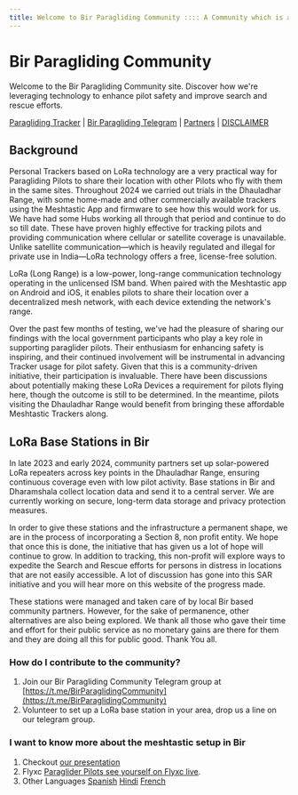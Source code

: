 ```yaml
---
title: Welcome to Bir Paragliding Community :::: A Community which is a part of the Bircom SAR Foundation
---
```


# Bir Paragliding Community

Welcome to the Bir Paragliding Community site. Discover how we're leveraging technology to enhance pilot safety and
improve search and rescue efforts.

[Paragliding Tracker](https://tracker.bircom.in/) | [Bir Paragliding Telegram](https://t.me/meshtastic_india) |  [Partners](https://bircom.in/partners.html) | [DISCLAIMER](https://bircom.in/DISCLAIMER.html)

## Background

Personal Trackers based on LoRa technology are a very practical way for Paragliding Pilots to share their location with other Pilots who fly with them in the same sites.
Throughout 2024 we carried out  trials in the Dhauladhar Range, with some home-made and other commercially available trackers using the Meshtastic App and firmware to see how this would work for us. We have had some Hubs working all through that period and continue to do so till date.  These have proven highly effective for tracking pilots and providing communication where cellular or satellite coverage is unavailable. Unlike satellite communication—which is
heavily regulated and illegal for private use in India—LoRa technology offers a free, license-free solution.


LoRa (Long Range) is a low-power, long-range communication technology operating in the unlicensed ISM band. When paired
with the Meshtastic app on Android and iOS, it enables pilots to share their location over a decentralized mesh network,
with each device extending the network's range.

Over the past few months of testing, we've had the pleasure of sharing our findings with the local government participants
who play a key role in supporting paraglider pilots. Their enthusiasm for enhancing safety is inspiring, and their continued
involvement will be instrumental in advancing Tracker usage for pilot safety. Given that this is a community-driven initiative,
their participation is invaluable. There have been discussions about potentially making these LoRa Devices a requirement for 
pilots flying here, though the outcome is still to be determined. In the meantime, pilots visiting the Dhauladhar Range
would benefit from bringing these affordable Meshtastic Trackers along.

## LoRa Base Stations in Bir

In late 2023 and early 2024, community partners set up solar-powered LoRa repeaters across key points in the Dhauladhar Range,
ensuring continuous coverage even with low pilot activity. Base stations in Bir and Dharamshala collect location data
and send it to a central server. We are currently working on secure, long-term data storage and privacy protection
measures.

In order to give these stations and the infrastructure  a permanent shape, we are in the process of incorporating a Section 8, non profit entity. We hope that once this is done, the initiative that has given us a lot of hope will continue to grow. In addition to tracking, this non-profit will explore ways to expedite the Search and Rescue efforts for persons in distress in locations that are not easily accessible. A lot of discussion has gone into this SAR initiative and you will hear more on this website of the progress made.

These stations were managed and taken care of by local Bir based community partners. However, for the sake of permanence, other alternatives are also being explored. We thank all those who gave their time and effort for their public service as no monetary gains are there for them and they are doing all this for public good. Thank You all.

### How do I contribute to the community?

  1. Join our Bir Paragliding Community Telegram group at [https://t.me/BirParaglidingCommunity](https://t.me/BirParaglidingCommunity)
  2. Volunteer to set up a LoRa base station in your area, drop us a line on our telegram group.
 
### I want to know more about the meshtastic setup in Bir

  1. Checkout [our presentation](https://bit.ly/MeshtasticBir)
  2. Flyxc [Paraglider Pilots see yourself on Flyxc live](https://www.facebook.com/flyxcapp/posts/pfbid025uurSJCqifq2B89vPyzr3DhV7xVSW4ButwDJt7vm9yS16tb32GSDxMgiY3M21C4il).
  3. Other Languages [Spanish](https://bircom-in.translate.goog/?_x_tr_sl=auto&_x_tr_tl=es)   [Hindi](https://bircom-in.translate.goog/?_x_tr_sl=auto&_x_tr_tl=hi)  [French](https://bircom-in.translate.goog/?_x_tr_sl=auto&_x_tr_tl=fr) 
